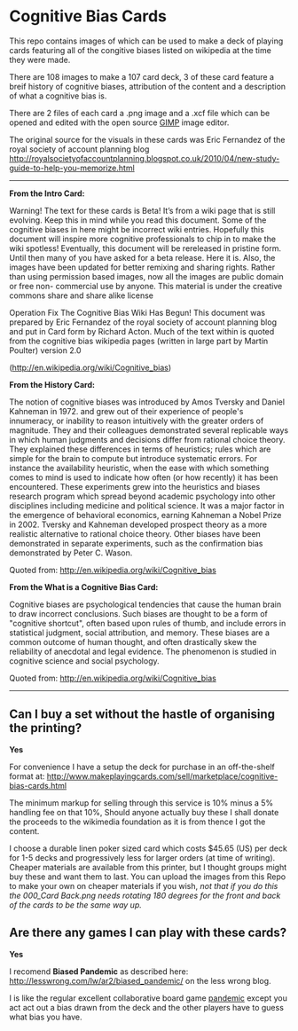 # Cognitive Bias Cards

This repo contains images of which can be used to make a deck of playing cards featuring all of the congitive biases listed on wikipedia at the time they were made.

There are 108 images to make a 107 card deck, 3 of these card feature a breif history of cognitive biases, attribution of the content and a description of what a cognitive bias is. 

There are 2 files of each card a .png image and a .xcf file which can be opened and edited with the open source [GIMP](https://www.gimp.org/) image editor.

The original source for the visuals in these cards was Eric Fernandez of the royal society of account planning blog http://royalsocietyofaccountplanning.blogspot.co.uk/2010/04/new-study-guide-to-help-you-memorize.html

---

__From the Intro Card:__

Warning! The text for these cards is Beta! Itʼs from a wiki page that is still evolving. Keep this in mind while you read this document. Some of the cognitive biases in here might be incorrect wiki entries. Hopefully this document will inspire more cognitive professionals to chip in to make the wiki spotless! Eventually, this document will be rereleased in pristine form. Until then many of you have asked for a beta release. Here it is. Also, the images have been updated for better remixing and sharing rights. Rather than using permission based images, now all  the images are public domain or free non- commercial use by anyone. This material is under the creative commons share and share alike license

Operation Fix The Cognitive Bias Wiki Has Begun!
This document was prepared by Eric Fernandez of the royal society of account planning blog and put in Card form by Richard Acton. Much of the text within is quoted from the cognitive bias wikipedia pages (written in large part by Martin Poulter) version 2.0

(http://en.wikipedia.org/wiki/Cognitive_bias)


__From the History Card:__

The notion of cognitive biases was introduced by Amos Tversky and Daniel Kahneman in 1972. and grew out of their experience of people's innumeracy, or inability to reason intuitively with the greater orders of magnitude. They and their colleagues demonstrated several replicable ways in which human judgments and decisions differ from rational choice theory. They explained these differences in terms of heuristics; rules which are simple for the brain to compute but introduce systematic errors. For instance the availability heuristic, when the ease with which something comes to mind is used to indicate how often (or how recently) it has been encountered. These experiments grew into the heuristics and biases research program which spread beyond academic psychology into other disciplines including medicine and political science. It was a major factor in the emergence of behavioral economics, earning Kahneman a Nobel Prize in 2002. Tversky and Kahneman developed prospect theory as a more realistic alternative to rational choice theory. Other biases have been demonstrated in separate experiments, such as the confirmation bias demonstrated by Peter C. Wason. 

Quoted from: http://en.wikipedia.org/wiki/Cognitive_bias


__From the What is a Cognitive Bias Card:__

Cognitive biases are psychological tendencies that cause the human brain to draw incorrect conclusions. Such biases are thought to be a form of "cognitive shortcut", often based upon rules of thumb, and include errors in statistical judgment, social attribution, and memory. These biases are a common outcome of human thought, and often drastically skew the reliability of anecdotal and legal evidence. The phenomenon is studied in cognitive science and social psychology. 

Quoted from: http://en.wikipedia.org/wiki/Cognitive_bias

---

## Can I buy a set without the hastle of organising the printing?

__Yes__

For convenience I have a setup the deck for purchase in an off-the-shelf format at: http://www.makeplayingcards.com/sell/marketplace/cognitive-bias-cards.html

The minimum markup for selling through this service is 10% minus a 5% handling fee on that 10%, Should anyone actually buy these I shall donate the proceeds to the wikimedia foundation as it is from thence I got the content.

I choose a durable linen poker sized card which costs $45.65 (US) per deck for 1-5 decks and progressively less for larger orders (at time of writing).
Cheaper materials are available from this printer, but I thought groups might buy these and want them to last. You can upload the images from this Repo to make your own on cheaper materials if you wish, *not that if you do this the 000_Card Back.png needs rotating 180 degrees for the front and back of the cards to be the same way up.*

## Are there any games I can play with these cards?

__Yes__

I recomend __Biased Pandemic__ as described here: http://lesswrong.com/lw/ar2/biased_pandemic/ on the less wrong blog.

I is like the regular excellent collaborative board game [pandemic](https://en.wikipedia.org/wiki/Pandemic_(board_game)) except you act act out a bias drawn from the deck and the other players have to guess what bias you have.


